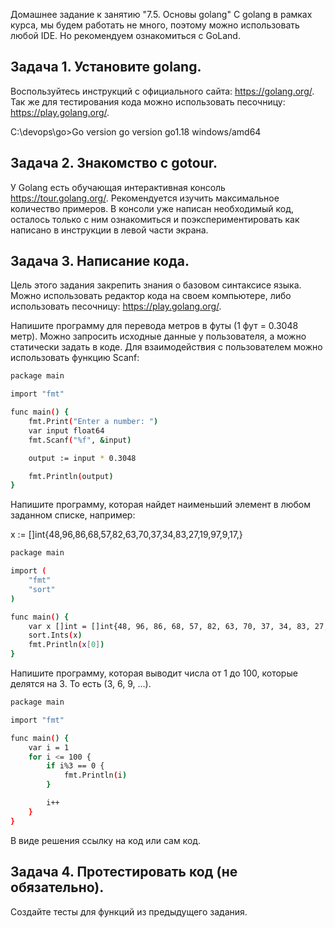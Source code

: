 Домашнее задание к занятию "7.5. Основы golang"
С golang в рамках курса, мы будем работать не много, поэтому можно использовать любой IDE. Но рекомендуем ознакомиться с GoLand.

## Задача 1. Установите golang.  
Воспользуйтесь инструкций с официального сайта: https://golang.org/.  
Так же для тестирования кода можно использовать песочницу: https://play.golang.org/.  

C:\devops\go>Go version
go version go1.18 windows/amd64

## Задача 2. Знакомство с gotour.  
У Golang есть обучающая интерактивная консоль https://tour.golang.org/. Рекомендуется изучить максимальное количество примеров. В консоли уже написан необходимый код, осталось только с ним ознакомиться и поэкспериментировать как написано в инструкции в левой части экрана.  

## Задача 3. Написание кода.  
Цель этого задания закрепить знания о базовом синтаксисе языка. Можно использовать редактор кода на своем компьютере, либо использовать песочницу: https://play.golang.org/.  

Напишите программу для перевода метров в футы (1 фут = 0.3048 метр). Можно запросить исходные данные у пользователя, а можно статически задать в коде. Для взаимодействия с пользователем можно использовать функцию Scanf:  
```bash
package main

import "fmt"

func main() {
    fmt.Print("Enter a number: ")
    var input float64
    fmt.Scanf("%f", &input)

    output := input * 0.3048

    fmt.Println(output)    
}
```
Напишите программу, которая найдет наименьший элемент в любом заданном списке, например:  

x := []int{48,96,86,68,57,82,63,70,37,34,83,27,19,97,9,17,}  
```bash
package main

import (
	"fmt"
	"sort"
)

func main() {
	var x []int = []int{48, 96, 86, 68, 57, 82, 63, 70, 37, 34, 83, 27, 19, 97, 9, 17}
	sort.Ints(x)
	fmt.Println(x[0])
}
```
Напишите программу, которая выводит числа от 1 до 100, которые делятся на 3. То есть (3, 6, 9, …).  

```bash
package main

import "fmt"

func main() {
	var i = 1
	for i <= 100 {
		if i%3 == 0 {
			fmt.Println(i)
		}

		i++
	}
}
```

В виде решения ссылку на код или сам код.  

## Задача 4. Протестировать код (не обязательно).  
Создайте тесты для функций из предыдущего задания.  
